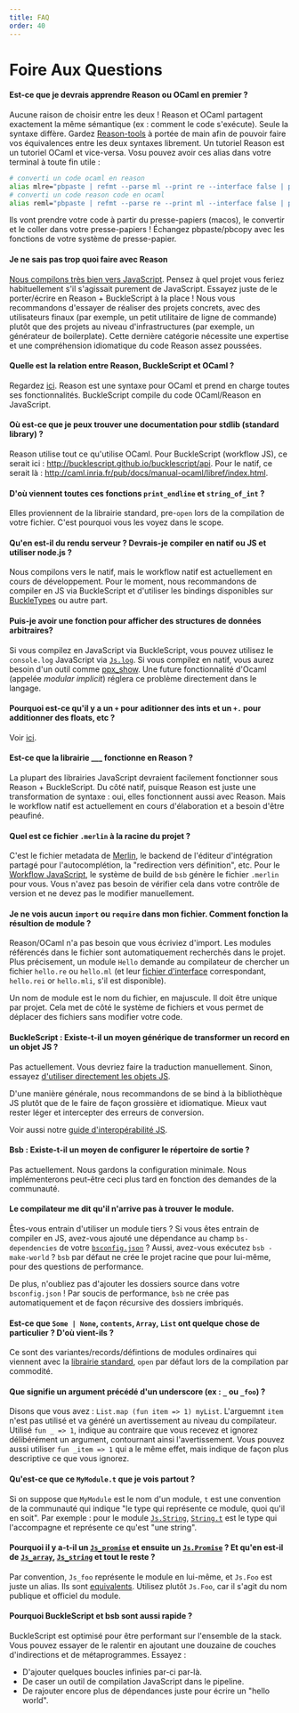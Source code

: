 ```yaml
---
title: FAQ
order: 40
---
```

Foire Aux Questions
=======

#### Est-ce que je devrais apprendre Reason ou OCaml en premier ?
Aucune raison de choisir entre les deux ! Reason et OCaml partagent exactement la même sémantique (ex : comment le code s'exécute). Seule la syntaxe diffère. Gardez [Reason-tools](https://github.com/reasonml/reason-tools) à portée de main afin de pouvoir faire vos équivalences entre les deux syntaxes librement. Un tutoriel Reason est un tutoriel OCaml et vice-versa. Vosu pouvez avoir ces alias dans votre terminal à toute fin utile :

```sh
# converti un code ocaml en reason
alias mlre="pbpaste | refmt --parse ml --print re --interface false | pbcopy"
# converti un code reason code en ocaml
alias reml="pbpaste | refmt --parse re --print ml --interface false | pbcopy"
```

Ils vont prendre votre code à partir du presse-papiers (macos), le convertir et le coller dans votre presse-papiers ! Échangez pbpaste/pbcopy avec les fonctions de votre système de presse-papier.

#### Je ne sais pas trop quoi faire avec Reason
[Nous compilons très bien vers JavaScript](./gettingStarted.html#javascript-workflow). Pensez à quel projet vous feriez habituellement s'il s'agissait purement de JavaScript. Essayez juste de le porter/écrire en Reason + BuckleScript à la place ! Nous vous recommandons d'essayer de réaliser des projets concrets, avec des utilisateurs finaux (par exemple, un petit utilitaire de ligne de commande) plutôt que des projets au niveau d'infrastructures (par exemple, un générateur de boilerplate). Cette dernière catégorie nécessite une expertise et une compréhension idiomatique du code Reason assez poussées.

#### Quelle est la relation entre  Reason, BuckleScript et OCaml ?
Regardez [ici](./gettingStarted.html#javascript-workflow). Reason est une syntaxe pour OCaml et prend en charge toutes ses fonctionnalités. BuckleScript compile du code OCaml/Reason en JavaScript.

#### Où est-ce que je peux trouver une documentation pour stdlib (standard library) ?
Reason utilise tout ce qu'utilise OCaml. Pour BuckleScript (workflow JS), ce serait ici :  http://bucklescript.github.io/bucklescript/api. Pour le natif, ce serait là : http://caml.inria.fr/pub/docs/manual-ocaml/libref/index.html.

#### D'où viennent toutes ces fonctions `print_endline` et `string_of_int` ?
Elles proviennent de la librairie standard, pre-`open` lors de la compilation de votre fichier. C'est pourquoi vous les voyez dans le scope.


#### Qu'en est-il du rendu serveur ? Devrais-je compiler en natif ou JS et utiliser node.js ?
Nous compilons vers le natif, mais le workflow natif est actuellement en cours de développement. Pour le moment, nous recommandons de compiler en JS via BuckleScript et d'utiliser les bindings disponibles sur [BuckleTypes](https://github.com/buckletypes) ou autre part.

#### Puis-je avoir une fonction pour afficher des structures de données arbitraires?
Si vous compilez en JavaScript via BuckleScript, vous pouvez utilisez le `console.log` JavaScript via [`Js.log`](https://bucklescript.github.io/bucklescript/api/Js.html#VALlog). Si vous compilez en natif, vous aurez besoin d'un outil comme [ppx_show](https://github.com/diml/ppx_show). Une future fonctionnalité d'Ocaml  (appelée *modular implicit*) réglera ce problème directement dans le langage.

#### Pourquoi est-ce qu'il y a un `+` pour aditionner des ints et un `+.` pour additionner des floats, etc ?
Voir [ici](/guide/language/integer-and-float#design-decisions).

#### Est-ce que la librairie ___ fonctionne en Reason ?
La plupart des librairies JavaScript devraient facilement fonctionner sous Reason + BuckleScript. Du côté natif, puisque Reason est juste une transformation de syntaxe : oui, elles fonctionnent aussi avec Reason. Mais le workflow natif est actuellement en cours d'élaboration et a besoin d'être peaufiné.

#### Quel est ce fichier `.merlin` à la racine du projet ?
C'est le fichier metadata de [Merlin](./tools.html#tools-command-line-utilities-merlin), le backend de l'éditeur d'intégration partagé pour l'autocomplétion, la "redirection vers définition", etc. Pour le [Workflow JavaScript](./gettingStarted.html#javascript-workflow), le système de build de `bsb` génère le fichier `.merlin` pour vous. Vous n'avez pas besoin de vérifier cela dans votre contrôle de version et ne devez pas le modifier manuellement.


#### Je ne vois aucun `import` ou `require` dans mon fichier. Comment fonction la résultion de module ?
Reason/OCaml n'a pas besoin que vous écriviez d'import. Les modules référencés dans le fichier sont automatiquement recherchés dans le projet. Plus précisement, un module `Hello` demande au compilateur de chercher un fichier `hello.re` ou `hello.ml` (et leur [fichier d'interface](./modules.html#modules-signatures) correspondant, `hello.rei` or `hello.mli`, s'il est disponible).

Un nom de module est le nom du fichier, en majuscule. Il doit être unique par projet. Cela met de côté le système de fichiers et vous permet de déplacer des fichiers sans modifier votre code.

#### BuckleScript : Existe-t-il un moyen générique de transformer un record en un objet JS ?
Pas actuellement. Vous devriez faire la traduction manuellement. Sinon, essayez [d'utiliser directement les objets JS](http://bucklescript.github.io/bucklescript/Manual.html#_create_js_objects_using_bs_obj).

D'une manière générale, nous recommandons de se bind à la bibliothèque JS plutôt que de le faire de façon grossière et idiomatique. Mieux vaut rester léger et intercepter des erreurs de conversion. 

Voir aussi notre [guide d'interopérabilité JS](./gettingStarted.html#javascript-workflow-talk-to-existing-js-libraries).

#### Bsb : Existe-t-il un moyen de configurer le répertoire de sortie ?
Pas actuellement. Nous gardons la configuration minimale. Nous implémenterons peut-être ceci plus tard en fonction des demandes de la communauté.

#### Le compilateur me dit qu'il n'arrive pas à trouver le module.
Êtes-vous entrain d'utiliser un module tiers ? Si vous êtes entrain de compiler en JS, avez-vous ajouté une dépendance au champ `bs-dependencies` de votre [`bsconfig.json`](http://bucklescript.github.io/bucklescript/Manual.html#_get_started) ? Aussi, avez-vous exécutez `bsb -make-world` ? `bsb` par défaut ne crée le projet racine que pour lui-même, pour des questions de performance.

De plus, n'oubliez pas d'ajouter les dossiers source dans votre `bsconfig.json` ! Par soucis de performance, `bsb` ne crée pas automatiquement et de façon récursive des dossiers imbriqués.

#### Est-ce que `Some | None`, `contents`, `Array`, `List` ont quelque chose de particulier ? D'où vient-ils ?
Ce sont des variantes/records/défintions de modules ordinaires qui viennent avec la [librairie standard](http://caml.inria.fr/pub/docs/manual-ocaml/libref/), `open` par défaut lors de la compilation par commodité.

#### Que signifie un argument précédé d'un underscore (ex : `_` ou `_foo`) ?
Disons que vous avez : `List.map (fun item => 1) myList`. L'arguemnt `item` n'est pas utilisé et va généré un avertissement au niveau du compilateur. Utilisé `fun _ => 1`, indique au contraire que vous recevez et ignorez délibérément un argument, contournant ainsi l'avertissement. Vous pouvez aussi utiliser `fun _item => 1` qui a le même effet, mais indique de façon plus descriptive ce que vous ignorez.

#### Qu'est-ce que ce `MyModule.t` que je vois partout ?
Si on suppose que `MyModule` est le nom d'un module, `t` est une convention de la communauté qui indique "le type qui représente ce module, quoi qu'il en soit". Par exemple : pour le module [`Js.String`](http://bucklescript.github.io/bucklescript/api/Js.String.html), [`String.t`](http://bucklescript.github.io/bucklescript/api/Js.String.html#TYPEt) est le type qui l'accompagne et représente ce qu'est "une string".

#### Pourquoi il y a-t-il un [`Js_promise`](http://bucklescript.github.io/bucklescript/api/Js_promise.html) et ensuite un [`Js.Promise`](http://bucklescript.github.io/bucklescript/api/Js.Promise.html) ? Et qu'en est-il de [`Js_array`](http://bucklescript.github.io/bucklescript/api/Js_array.html), [`Js_string`](http://bucklescript.github.io/bucklescript/api/Js_string.html) et tout le reste ?
Par convention, `Js_foo` représente le module en lui-même, et `Js.Foo` est juste un alias. Ils sont [equivalents](https://github.com/bloomberg/bucklescript/blob/7bc37f387a726ba1ae4afeefe02b9c82577d9e10/jscomp/runtime/js.ml#L124-L138). Utilisez plutôt `Js.Foo`, car il s'agit du nom publique et officiel du module.

#### Pourquoi BuckleScript et  bsb sont aussi rapide ? 
BuckleScript est optimisé pour être performant sur l'ensemble de la stack. Vous pouvez essayer de le ralentir en ajoutant une douzaine de couches d'indirections et de métaprogrammes. Essayez :

- D'ajouter quelques boucles infinies par-ci par-là.
- De caser un outil de compilation JavaScript dans le pipeline.
- De rajouter encore plus de dépendances juste pour écrire un "hello world".
